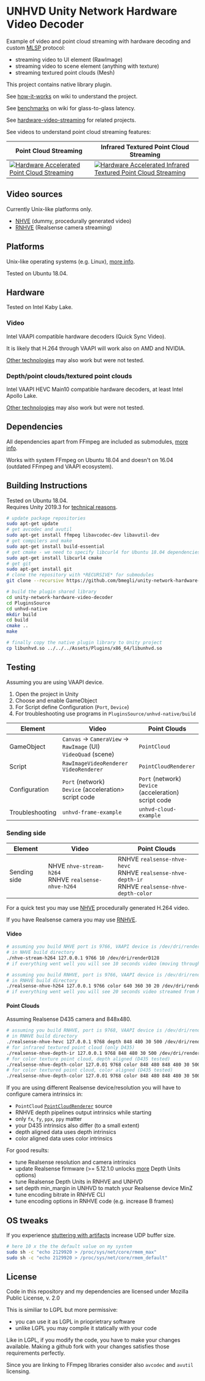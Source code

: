 # UNHVD Unity Network Hardware Video Decoder

Example of video and point cloud streaming with hardware decoding and custom [MLSP](https://github.com/bmegli/minimal-latency-streaming-protocol) protocol:

- streaming video to UI element (RawImage)
- streaming video to scene element (anything with texture)
- streaming textured point clouds (Mesh)

This project contains native library plugin.

See [how-it-works](https://github.com/bmegli/unity-network-hardware-video-decoder/wiki/How-it-works) on wiki to understand the project.

See [benchmarks](https://github.com/bmegli/unity-network-hardware-video-decoder/wiki/Benchmarks) on wiki for glass-to-glass latency.

See [hardware-video-streaming](https://github.com/bmegli/hardware-video-streaming) for related projects.

See videos to understand point cloud streaming features:

| Point Cloud Streaming | Infrared Textured Point Cloud Streaming |
|-----------------------|-----------------------------------------|
| [![Hardware Accelerated Point Cloud Streaming](http://img.youtube.com/vi/qnTxhfNW-_4/0.jpg)](http://www.youtube.com/watch?v=qnTxhfNW-_4) | [![Hardware Accelerated Infrared Textured Point Cloud Streaming](http://img.youtube.com/vi/zVIuvWMz5mU/0.jpg)](https://www.youtube.com/watch?v=zVIuvWMz5mU) |

## Video sources

Currently Unix-like platforms only.

- [NHVE](https://github.com/bmegli/network-hardware-video-encoder) (dummy, procedurally generated video)
- [RNHVE](https://github.com/bmegli/realsense-network-hardware-video-encoder) (Realsense camera streaming)

## Platforms 

Unix-like operating systems (e.g. Linux), [more info](https://github.com/bmegli/unity-network-hardware-video-decoder/wiki/Platforms).

Tested on Ubuntu 18.04.

## Hardware

Tested on Intel Kaby Lake.

### Video

Intel VAAPI compatible hardware decoders (Quick Sync Video).

It is likely that H.264 through VAAPI will work also on AMD and NVIDIA.

[Other technologies](https://github.com/bmegli/unity-network-hardware-video-decoder/wiki/Hardware) may also work but were not tested.


### Depth/point clouds/textured point clouds

Intel VAAPI HEVC Main10 compatible hardware decoders, at least Intel Apollo Lake.

[Other technologies](https://github.com/bmegli/unity-network-hardware-video-decoder/wiki/Hardware) may also work but were not tested.

## Dependencies

All dependencies apart from FFmpeg are included as submodules, [more info](https://github.com/bmegli/unity-network-hardware-video-decoder/wiki/Dependencies).

Works with system FFmpeg on Ubuntu 18.04 and doesn't on 16.04 (outdated FFmpeg and VAAPI ecosystem).

## Building Instructions

Tested on Ubuntu 18.04.\
Requires Unity 2019.3  for [technical reasons](https://github.com/bmegli/unity-network-hardware-video-decoder/wiki/How-it-works#point-clouds).

``` bash
# update package repositories
sudo apt-get update 
# get avcodec and avutil
sudo apt-get install ffmpeg libavcodec-dev libavutil-dev
# get compilers and make 
sudo apt-get install build-essential
# get cmake - we need to specify libcurl4 for Ubuntu 18.04 dependencies problem
sudo apt-get install libcurl4 cmake
# get git
sudo apt-get install git
# clone the repository with *RECURSIVE* for submodules
git clone --recursive https://github.com/bmegli/unity-network-hardware-video-decoder.git

# build the plugin shared library
cd unity-network-hardware-video-decoder
cd PluginsSource
cd unhvd-native
mkdir build
cd build
cmake ..
make

# finally copy the native plugin library to Unity project
cp libunhvd.so ../../../Assets/Plugins/x86_64/libunhvd.so
```

## Testing

Assuming you are using VAAPI device.

1. Open the project in Unity
2. Choose and enable GameObject
4. For Script define Configuration (`Port`, `Device`)
5. For troubleshooting use programs in `PluginsSource/unhvd-native/build`

|  Element         | Video                                 |  Point Clouds                           |
|------------------|---------------------------------------|-----------------------------------------|
| GameObject       | `Canvas` -> `CameraView` -> `RawImage` (UI) <br> `VideoQuad` (scene) | `PointCloud`                            |
| Script           | `RawImageVideoRenderer` <br> `VideoRenderer` | `PointCloudRenderer`             |
| Configuration    | `Port` (network) <br> `Device` (acceleration> <br> script code | `Port` (network) <br> `Device` (acceleration) <br> script code                        |
| Troubleshooting  | `unhvd-frame-example`                 | `unhvd-cloud-example`                   |

### Sending side
|  Element         | Video                                 |  Point Clouds                           |
|------------------|---------------------------------------|-----------------------------------------|
| Sending side     | NHVE `nhve-stream-h264` <br> RNHVE `realsense-nhve-h264` | RNHVE `realsense-nhve-hevc` <br> RNHVE `realsense-nhve-depth-ir` <br> RNHVE `realsense-nhve-depth-color` |

For a quick test you may use [NHVE](https://github.com/bmegli/network-hardware-video-encoder) procedurally generated H.264 video.

If you have Realsense camera you may use [RNHVE](https://github.com/bmegli/realsense-network-hardware-video-encoder).

#### Video

```bash
# assuming you build NHVE port is 9766, VAAPI device is /dev/dri/renderD128
# in NHVE build directory
./nhve-stream-h264 127.0.0.1 9766 10 /dev/dri/renderD128
# if everything went well you will see 10 seconds video (moving through grayscale).

# assuming you build RNHVE, port is 9766, VAAPI device is /dev/dri/renderD128
# in RNHVE build directory
./realsense-nhve-h264 127.0.0.1 9766 color 640 360 30 20 /dev/dri/renderD128
# if everything went well you will see 20 seconds video streamed from Realsense camera.
```

#### Point Clouds

Assuming Realsense D435 camera and 848x480.

```bash
# assuming you build RNHVE, port is 9768, VAAPI device is /dev/dri/renderD128
# in RNHVE build directory
./realsense-nhve-hevc 127.0.0.1 9768 depth 848 480 30 500 /dev/dri/renderD128
# for infrared textured point cloud (only D435)
./realsense-nhve-depth-ir 127.0.0.1 9768 848 480 30 500 /dev/dri/renderD128 8000000 1000000 0.0001
# for color texture point cloud, depth aligned (D435 tested)
./realsense-nhve-depth-color 127.0.01 9768 color 848 480 848 480 30 500 /dev/dri/renderD128 8000000 1000000 0.0001f
# for color textured point cloud, color aligned (D435 tested)
./realsense-nhve-depth-color 127.0.01 9768 color 848 480 848 480 30 500 /dev/dri/renderD128 8000000 1000000 0.0001f
```

If you are using different Realsense device/resolution you will have to configure camera intrinsics in:
- `PointCloud` [`PointCloudRenderer`](https://github.com/bmegli/unity-network-hardware-video-decoder/blob/master/Assets/PointCloudRenderer.cs#L46) source
- RNHVE depth pipelines output intrinsics while starting
- only `fx`, `fy`, `ppx`, `ppy` matter
- your D435 intrinsics also differ (to a small extent)
- depth aligned data uses depth intrinsics
- color aligned data uses color intrinsics

For good results:
- tune Realsense resolution and camera intrinsics
- update Realsense firmware (>= 5.12.1.0 unlocks [more](https://github.com/bmegli/realsense-depth-to-vaapi-hevc10/wiki/How-it-works#depth-units) Depth Units options)
- tune Realsense Depth Units in RNHVE and UNHVD
- set depth min_margin in UNHVD to match your Realsense device MinZ
- tune encoding bitrate in RNHVE CLI
- tune encoding options in RNHVE code (e.g. increase B frames)

## OS tweaks

If you experience [stuttering with artifacts](https://github.com/bmegli/unity-network-hardware-video-decoder/issues/10#issuecomment-633255931) increase UDP buffer size.

```bash
# here 10 x the the default value on my system
sudo sh -c "echo 2129920 > /proc/sys/net/core/rmem_max"
sudo sh -c "echo 2129920 > /proc/sys/net/core/rmem_default"
```

## License

Code in this repository and my dependencies are licensed under Mozilla Public License, v. 2.0

This is similiar to LGPL but more permissive:
- you can use it as LGPL in prioprietrary software
- unlike LGPL you may compile it statically with your code

Like in LGPL, if you modify the code, you have to make your changes available.
Making a github fork with your changes satisfies those requirements perfectly.

Since you are linking to FFmpeg libraries consider also `avcodec` and `avutil` licensing.

